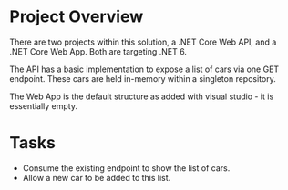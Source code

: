# Project Overview
There are two projects within this solution, a .NET Core Web API, and a .NET Core Web App. Both are targeting .NET 6.

The API has a basic implementation to expose a list of cars via one GET endpoint. These cars are held in-memory within a singleton repository.

The Web App is the default structure as added with visual studio - it is essentially empty.

# Tasks

- Consume the existing endpoint to show the list of cars.
- Allow a new car to be added to this list.
